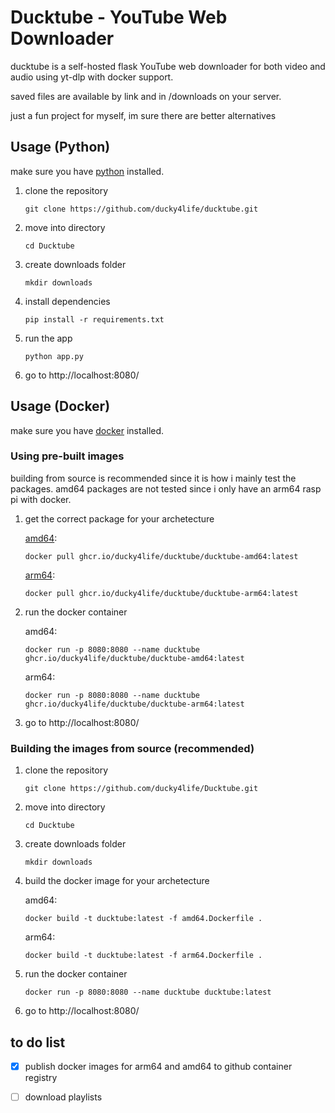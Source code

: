 # Ducktube - YouTube Web Downloader

ducktube is a self-hosted flask YouTube web downloader for both video and audio using yt-dlp with docker support.

saved files are available by link and in /downloads on your server.

just a fun project for myself, im sure there are better alternatives

## Usage (Python)

make sure you have [python](https://www.python.org/downloads/) installed.

1. clone the repository
   ```
   git clone https://github.com/ducky4life/ducktube.git
   ```
2. move into directory
   ```
   cd Ducktube
   ```
3. create downloads folder
   ```
   mkdir downloads
   ```
4. install dependencies
   ```
   pip install -r requirements.txt
   ```
5. run the app
   ```
   python app.py
   ```
6. go to http://localhost:8080/

## Usage (Docker)

make sure you have [docker](https://www.docker.com) installed.

### Using pre-built images

building from source is recommended since it is how i mainly test the packages. amd64 packages are not tested since i only have an arm64 rasp pi with docker.

1. get the correct package for your archetecture

   [amd64](https://github.com/ducky4life/Ducktube/pkgs/container/ducktube%2Fducktube-amd64):
   ```
   docker pull ghcr.io/ducky4life/ducktube/ducktube-amd64:latest
   ```
   [arm64](https://github.com/ducky4life/Ducktube/pkgs/container/ducktube%2Fducktube-arm64):
   ```
   docker pull ghcr.io/ducky4life/ducktube/ducktube-arm64:latest
   ```
2. run the docker container

   amd64:
   ```
   docker run -p 8080:8080 --name ducktube ghcr.io/ducky4life/ducktube/ducktube-amd64:latest
   ```
   arm64:
   ```
   docker run -p 8080:8080 --name ducktube ghcr.io/ducky4life/ducktube/ducktube-arm64:latest
   ```
3. go to http://localhost:8080/

### Building the images from source (recommended)

1. clone the repository
   ```
   git clone https://github.com/ducky4life/Ducktube.git
   ```
2. move into directory
   ```
   cd Ducktube
   ```
3. create downloads folder
   ```
   mkdir downloads
   ```
4. build the docker image for your archetecture

   amd64:
   ```
   docker build -t ducktube:latest -f amd64.Dockerfile .
   ```
   arm64:
   ```
   docker build -t ducktube:latest -f arm64.Dockerfile .
   ```
5. run the docker container
   ```
   docker run -p 8080:8080 --name ducktube ducktube:latest
   ```
6. go to http://localhost:8080/


## to do list

- [x] publish docker images for arm64 and amd64 to github container registry

- [ ] download playlists
